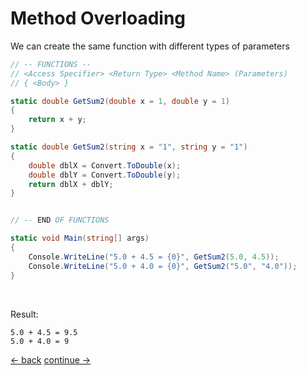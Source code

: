 # Method Overloading

We can create the same function with different types of parameters

```csharp
// -- FUNCTIONS --
// <Access Specifier> <Return Type> <Method Name> (Parameters)
// { <Body> } 

static double GetSum2(double x = 1, double y = 1)
{
    return x + y;
}

static double GetSum2(string x = "1", string y = "1")
{
    double dblX = Convert.ToDouble(x);
    double dblY = Convert.ToDouble(y);
    return dblX + dblY;
}


// -- END OF FUNCTIONS

static void Main(string[] args)
{
    Console.WriteLine("5.0 + 4.5 = {0}", GetSum2(5.0, 4.5));
    Console.WriteLine("5.0 + 4.0 = {0}", GetSum2("5.0", "4.0"));
}
```

<br>

Result:

```terminal
5.0 + 4.5 = 9.5
5.0 + 4.0 = 9
```


[<- back](https://github.com/QuackPlayground/csharp/blob/main/theory/basic/12.md)
[continue ->](https://github.com/QuackPlayground/csharp/blob/main/theory/basic/14.md)